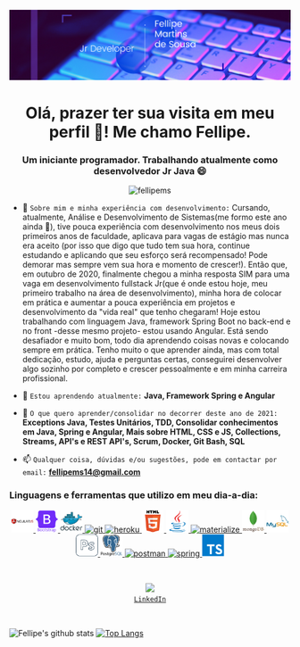 <!--
**fellipems/fellipems** is a ✨ _special_ ✨ repository because its `README.md` (this file) appears on your GitHub profile.

Here are some ideas to get you started:

- 🔭 I’m currently working on ...
- 🌱 I’m currently learning ...
- 👯 I’m looking to collaborate on ...
- 🤔 I’m looking for help with ...
- 💬 Ask me about ...
- 📫 How to reach me: ...
- 😄 Pronouns: ...
- ⚡ Fun fact: ...
-->

![image](https://github.com/fellipems/fellipems/blob/main/Desenvolvedor%20Jr.png?raw=true)


<h1 align="center">Olá, prazer ter sua visita em meu perfil 👋! Me chamo Fellipe.</h1>
<h3 align="center">Um iniciante programador. Trabalhando atualmente como desenvolvedor Jr Java 😄</h3>

<p align="center"> <img src="https://komarev.com/ghpvc/?username=fellipems&label=Profile%20views&color=0e75b6&style=flat" alt="fellipems" /> </p>

- 📄 `Sobre mim e minha experiência com desenvolvimento:` Cursando, atualmente, Análise e Desenvolvimento de Sistemas(me formo este ano ainda 👏), tive pouca experiência com desenvolvimento nos meus dois primeiros anos de faculdade, aplicava para vagas de estágio mas nunca era aceito (por isso que digo que tudo tem sua hora, continue estudando e aplicando que seu esforço será recompensado! Pode demorar mas sempre vem sua hora e momento de crescer!).
Então que, em outubro de 2020, finalmente chegou a minha resposta SIM para uma vaga em desenvolvimento fullstack Jr(que é onde estou hoje, meu primeiro trabalho na área de desenvolvimento), minha hora de colocar em prática e aumentar a pouca experiência em projetos e desenvolvimento da "vida real" que tenho chegaram! Hoje estou trabalhando com linguagem Java, framework Spring Boot no back-end e no front -desse mesmo projeto- estou usando Angular. Está sendo desafiador e muito bom, todo dia aprendendo coisas novas e colocando sempre em prática. Tenho muito o que aprender ainda, mas com total dedicação, estudo, ajuda e perguntas certas, conseguirei desenvolver algo sozinho por completo e crescer pessoalmente e em minha carreira profissional.

- 📝 `Estou aprendendo atualmente:` **Java, Framework Spring e Angular**

- 📝 `O que quero aprender/consolidar no decorrer deste ano de 2021:` **Exceptions Java, Testes Unitários, TDD, Consolidar conhecimentos em Java, Spring e Angular, Mais sobre HTML, CSS e JS, Collections, Streams, API's e REST API's, Scrum, Docker, Git Bash, SQL**

- 📫 `Qualquer coisa, dúvidas e/ou sugestões, pode em contactar por email:` **fellipems14@gmail.com**

<h3 align="left">Linguagens e ferramentas que utilizo em meu dia-a-dia:</h3>
<p align="center"> <a href="https://angular.io" target="_blank"> <img src="https://raw.githubusercontent.com/devicons/devicon/master/icons/angularjs/angularjs-original-wordmark.svg" alt="angularjs" width="40" height="40"/> </a> <a href="https://getbootstrap.com" target="_blank"> <img src="https://raw.githubusercontent.com/devicons/devicon/master/icons/bootstrap/bootstrap-plain-wordmark.svg" alt="bootstrap" width="40" height="40"/> </a> <a href="https://www.docker.com/" target="_blank"> <img src="https://raw.githubusercontent.com/devicons/devicon/master/icons/docker/docker-original-wordmark.svg" alt="docker" width="40" height="40"/> </a> <a href="https://git-scm.com/" target="_blank"> <img src="https://www.vectorlogo.zone/logos/git-scm/git-scm-icon.svg" alt="git" width="40" height="40"/> </a> <a href="https://heroku.com" target="_blank"> <img src="https://www.vectorlogo.zone/logos/heroku/heroku-icon.svg" alt="heroku" width="40" height="40"/> </a> <a href="https://www.w3.org/html/" target="_blank"> <img src="https://raw.githubusercontent.com/devicons/devicon/master/icons/html5/html5-original-wordmark.svg" alt="html5" width="40" height="40"/> </a> <a href="https://www.java.com" target="_blank"> <img src="https://raw.githubusercontent.com/devicons/devicon/master/icons/java/java-original.svg" alt="java" width="40" height="40"/> </a> <a href="https://materializecss.com/" target="_blank"> <img src="https://raw.githubusercontent.com/prplx/svg-logos/5585531d45d294869c4eaab4d7cf2e9c167710a9/svg/materialize.svg" alt="materialize" width="40" height="40"/> </a> <a href="https://www.mongodb.com/" target="_blank"> <img src="https://raw.githubusercontent.com/devicons/devicon/master/icons/mongodb/mongodb-original-wordmark.svg" alt="mongodb" width="40" height="40"/> </a> <a href="https://www.mysql.com/" target="_blank"> <img src="https://raw.githubusercontent.com/devicons/devicon/master/icons/mysql/mysql-original-wordmark.svg" alt="mysql" width="40" height="40"/> </a> <a href="https://www.photoshop.com/en" target="_blank"> <img src="https://raw.githubusercontent.com/devicons/devicon/master/icons/photoshop/photoshop-line.svg" alt="photoshop" width="40" height="40"/> </a> <a href="https://www.postgresql.org" target="_blank"> <img src="https://raw.githubusercontent.com/devicons/devicon/master/icons/postgresql/postgresql-original-wordmark.svg" alt="postgresql" width="40" height="40"/> </a> <a href="https://postman.com" target="_blank"> <img src="https://www.vectorlogo.zone/logos/getpostman/getpostman-icon.svg" alt="postman" width="40" height="40"/> </a> <a href="https://spring.io/" target="_blank"> <img src="https://www.vectorlogo.zone/logos/springio/springio-icon.svg" alt="spring" width="40" height="40"/> </a> <a href="https://www.typescriptlang.org/" target="_blank"> <img src="https://raw.githubusercontent.com/devicons/devicon/master/icons/typescript/typescript-original.svg" alt="typescript" width="40" height="40"/> </a> </p>

<br><p align="center"><code><a href="https://www.linkedin.com/in/fellipe-martins-de-sousa-07446612a/" title="LinkedIn Profile"><img width="22" src="https://github.com/zumrudu-anka/zumrudu-anka/blob/master/images/linkedin.svg"> LinkedIn</a></code></p><br>
    

![Fellipe's github stats](https://github-readme-stats.vercel.app/api?username=fellipems&show_icons=true&theme=dracula)
[![Top Langs](https://github-readme-stats.vercel.app/api/top-langs/?username=fellipems&layout=compact)](https://github.com/anuraghazra/github-readme-stats)


